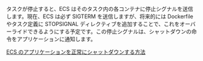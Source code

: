 タスクが停止すると、ECS はそのタスク内の各コンテナに停止シグナルを送信します。現在、ECS は必ず SIGTERM を送信しますが、将来的には Dockerfile やタスク定義に STOPSIGNAL ディレクティブを追加することで、これをオーバーライドできるようにする予定です。この停止シグナルは、シャットダウンの命令をアプリケーションに通知します。


[ECS のアプリケーションを正常にシャットダウンする方法](https://aws.amazon.com/jp/blogs/news/graceful-shutdowns-with-ecs/)
